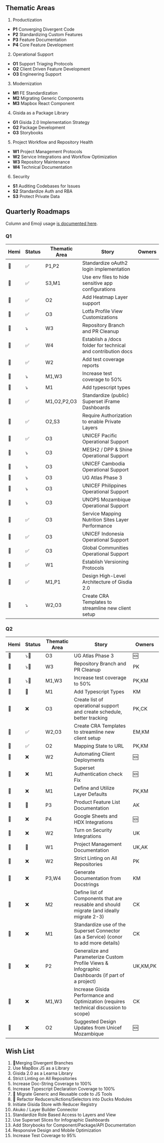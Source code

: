 ## Thematic Areas
1. Productization
  * **P1** Converging Divergent Code
  * **P2** Standardizing Custom Features
  * **P3** Feature Documentation
  * **P4** Core Feature Development

2. Operational Support
  * **O1** Support Triaging Protocols
  * **O2** Client Driven Feature Development  
  * **O3** Engineering Support 

3. Modernization
  * **M1** FE Standardization
  * **M2** Migrating Generic Components
  * **M3** Mapbox React Component

4. Gisida as a Package Library
  * **G1** Gisida 2.0 Implementation Strategy
  * **G2** Package Development
  * **G3** Storybooks

5. Project Workflow and Repository Health
  * **W1** Project Management Protocols
  * **W2** Service Integrations and Workflow Optimization
  * **W3** Repository Maintenance
  * **W4** Technical Documentation

6. Security
  * **S1** Auditing Codebases for Issues
  * **S2** Standardize Auth and RBA
  * **S3** Protect Private Data

## Quarterly Roadmaps
Column and Emoji usage [is documented here](./README.md#quarterly-tables).

### Q1
Hemi | Status | Thematic Area | Story | Owners
-- | -- | -- | -- | --
🐃 | ✅ | P1,P2 | Standardize oAuth2 login implementation
🐃 | ✅ | S3,M1 | Use env files to hide sensitive app configurations
🦄 | ✅ | O2 | Add Heatmap Layer support
🐋 | ✅ | O3 | Lotfa Profile View Customizations
🐃 | ⤵️ | W3 | Repository Branch and PR Cleanup
🐃 | ✅ | W4 | Establish a /docs folder for technical and contribution docs
🐃 | ✅ | W2 | Add test coverage reports
🐃 | ⤵️ | M1,W3 | Increase test coverage to 50%
🐃 | ⤵️ | M1 | Add typescript types
🦄 | ✅ | M1,O2,P2,O3 | Standardize (public) Superset iFrame Dashboards
🦄 | ✅ | O2,S3 | Require Authorization to enable Private Layers
🐋 | ✅ | O3 | UNICEF Pacific Operational Support
🐋 | ⤵️ | O3 | MESH2 / DPP & Shine Operational Support
🐋 | ⤵️ | O3 | UNICEF Cambodia Operational Support
🐋 | ⤵️ | O3 | UG Atlas Phase 3
🐋 | ⤵️ | O3 | UNICEF Philippines Operational Support
🐋 | ⤵️ | O3 | UNOPS Mozambique Operational Support
🐋 | ✅ | O3 | Service Mapping Nutrition Sites Layer Performance
🐋 | ✅ | O3 | UNICEF Indonesia Operational Support
🐋 | ✅ | O3 | Global Communities Operational Support
🐃 | ✅ | W1 | Establish Versioning Protocols
🐃 | ✅ | M1,P1 | Design High-Level Architecture of Gisdia 2.0
🐃 | ⤵️ | W2,O3 | Create CRA Templates to streamline new client setup


### Q2
Hemi | Status | Thematic Area | Story | Owners
-- | -- | -- | -- | --
🐋 |	⤵️🔨	| O3 |	UG Atlas Phase 3 | 🆘
🐃 | ⤵️🔨 | W3 | Repository Branch and PR Cleanup | PK
🐃 | ⤵️🔨 | M1,W3 | Increase test coverage to 50% | PK,KM
🐃 | 🔨 | M1 | Add Typescript Types | KM
🐋 | ❌ | O3 | Create list of operational support and create schedule, better tracking | PK,CK
🐃 | ✅ | W2,O3 | Create CRA Templates to streamline new client setup | EM,KM
🦄 | ✅ | O2 | Mapping State to URL | PK,KM
🐃 | ❌ | W2 | Automating Client Deployments | 🆘
🐋 | ❌ | M1 | Superset Authentication check Fix | 🆘
🐃 | ❌ | M1 | Define and Utilize Layer Defaults | PK,KM
🐃 | 🔨 | P3 | Product Feature List Documentation | AK
🐋 | ❌ | P4 | Google Sheets and HDX Integrations | 🆘
🐃 | ❌ | W2 | Turn on Security Integrations | UK
🐃 | 🔨 | W1 | Project Management Documentation | UK,AK
🐃 | ❌ | W2 | Strict Linting on All Repositories | PK
🐃 | ❌ | P3,W4 | Generate Documentation from Docstrings | KM
🐃 | ❌ | M2 | Define list of Components that are reusable and should migrate (and ideally migrate 2-3) | CK
🐃 | ❌ | M1 | Standardize use of the Superset Connector (as a Service) (conor to add more details) | CK
🦄 | ❌ | P2 | Generalize and Parameterize Custom Profile Views & Infographic Dashboards (if part of a project) | UK,KM,PK
🐃 | ❌ | M1,W3 | Increase Gisida Performance and Optimization (requires technical discussion to scope) | CK
🦄 | ❌ | O2 | Suggested Design Updates from Unicef Mozambique | 🆘


## Wish List
1. 🏹Merging Divergent Branches
2. Use MapBox JS as a Library
3. Gisida 2.0 as a Learna Library
4. Strict Linting on All Repositories
5. Increase Doc-String Coverage to 100%
6. Increase Typescript Declaration Coverage to 100%
7. 🏹 Migrate Generic and Reusable code to JS Tools
8. 🏹 Refactor Reducers/Actions/Selectors into Ducks Modules
9. Initiate Gisida Store with Reducer Registry
10. Akuko / Layer Builder Connector
11. Standardize Role Based Access to Layers and View
12. Use Superset Slices for Infographic Dashboards
13. Add Storybooks for Component/Package/API Documentation
14. Responsive Design and Mobile Optimization
15. Increase Test Coverage to 95%
